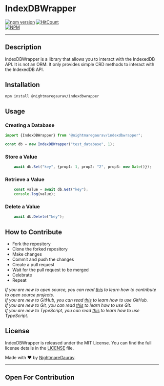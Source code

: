 # IndexDBWrapper
[![npm version](https://badge.fury.io/js/@nightmaregaurav%2Findexdbwrapper.svg)](https://badge.fury.io/js/@nightmaregaurav%2Findexdbwrapper)
[![HitCount](https://hits.dwyl.com/nightmaregaurav/indexdbwrapper.svg?style=flat)](http://hits.dwyl.com/nightmaregaurav/indexdbwrapper)<br>
[![NPM](https://nodei.co/npm/@nightmaregaurav/indexdbwrapper.png?mini=true)](https://nodei.co/npm/@nightmaregaurav/indexdbwrapper/)
***

## Description
IndexDBWrapper is a library that allows you to interact with the IndexedDB API. It is not an ORM. It only provides simple CRD methods to interact with the IndexedDB API.

## Installation
```bash
npm install @nightmaregaurav/indexdbwrapper
```

## Usage

### Creating a Database
```typescript
import {IndexDBWrapper} from "@nightmaregaurav/indexdbwrapper";

const db = new IndexDBWrapper("test_database", 1);
```

### Store a Value
```typescript
    await db.Set("key", {prop1: 1, prop2: "2", prop3: new Date()});
```

### Retrieve a Value
```typescript
    const value = await db.Get("key");
    console.log(value);
```

### Delete a Value
```typescript
    await db.Delete("key");
```

## How to Contribute
* Fork the repository
* Clone the forked repository
* Make changes
* Commit and push the changes
* Create a pull request
* Wait for the pull request to be merged
* Celebrate
* Repeat

*If you are new to open source, you can read [this](https://opensource.guide/how-to-contribute/) to learn how to contribute to open source projects.*<br>
*If you are new to GitHub, you can read [this](https://guides.github.com/activities/hello-world/) to learn how to use GitHub.*<br>
*If you are new to Git, you can read [this](https://www.atlassian.com/git/tutorials/learn-git-with-bitbucket-cloud) to learn how to use Git.*<br>
*If you are new to TypeScript, you can read [this](https://www.typescriptlang.org/docs/handbook/typescript-in-5-minutes.html) to learn how to use TypeScript.*<br>


## License
IndexDBWrapper is released under the MIT License. You can find the full license details in the [LICENSE](LICENSE) file.

Made with ❤️ by [NightmareGaurav](https://github.com/nightmaregaurav).

---
Open For Contribution
---

